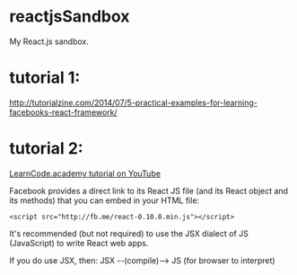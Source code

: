 # reactjsSandbox
My React.js sandbox.

# tutorial 1:
http://tutorialzine.com/2014/07/5-practical-examples-for-learning-facebooks-react-framework/

# tutorial 2:
[LearnCode.academy tutorial on YouTube](https://www.youtube.com/watch?v=MhkGQAoc7bc)

Facebook provides a direct link to its React JS file (and its React object and its methods) that you can embed in your HTML file:

    <script src="http://fb.me/react-0.10.0.min.js"></script>

It's recommended (but not required) to use the JSX dialect of JS (JavaScript) to write React web apps.

If you do use JSX, then:  JSX --(compile)--> JS (for browser to interpret)